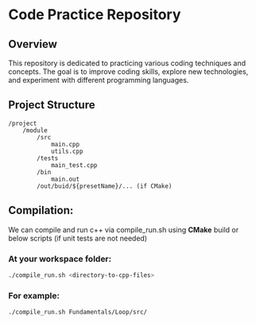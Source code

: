 # Code Practice Repository

## Overview
This repository is dedicated to practicing various coding techniques and concepts. The goal is to improve coding skills, explore new technologies, and experiment with different programming languages.

## Project Structure
    /project
        /module
            /src
                main.cpp
                utils.cpp
            /tests
                main_test.cpp
            /bin
                main.out
            /out/buid/${presetName}/... (if CMake)

## Compilation:
We can compile and run c++ via compile_run.sh using **CMake** build or below scripts (if unit tests are not needed)
### At your workspace folder:
```bash
./compile_run.sh <directory-to-cpp-files>
```
### For example:
```bash
./compile_run.sh Fundamentals/Loop/src/
```